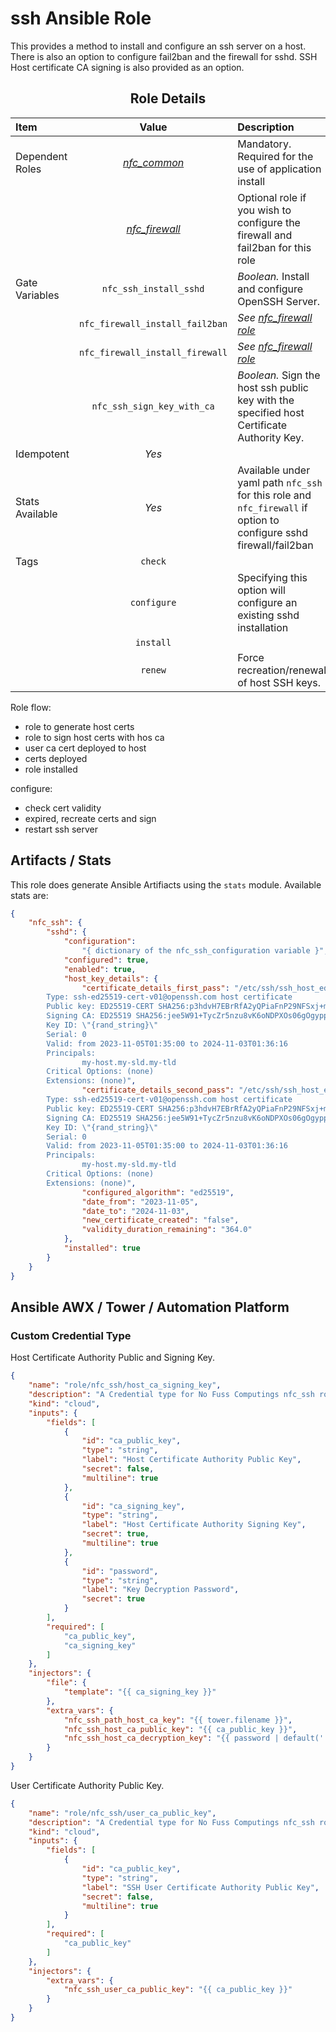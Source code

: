 # ssh Ansible Role


This provides a method to install and configure an ssh server on a host. There is also an option to configure fail2ban and the firewall for sshd. SSH Host certificate CA signing is also provided as an option.

<div align="center">

## Role Details

| Item| Value | Description |
|:---|:---:|:---|
| Dependent Roles | _[nfc_common](../common/index.md)_ | Mandatory. Required for the use of application install |
|  | _[nfc_firewall](../firewall/index.md)_ | Optional role if you wish to configure the firewall and fail2ban for this role |
| Gate Variables | `nfc_ssh_install_sshd` | _Boolean._ Install and configure OpenSSH Server. |
| | `nfc_firewall_install_fail2ban`  | _See [nfc_firewall role](../firewall/index.md)_|
| | `nfc_firewall_install_firewall`  | _See [nfc_firewall role](../firewall/index.md)_|
| | `nfc_ssh_sign_key_with_ca`  | _Boolean._ Sign the host ssh public key with the specified host Certificate Authority Key. |
| Idempotent | _Yes_ |  |
| Stats Available | _Yes_ | Available under yaml path `nfc_ssh` for this role and `nfc_firewall` if option to configure sshd firewall/fail2ban |
| Tags | `check` | |
|  | `configure` | Specifying this option will configure an existing sshd installation|
|  | `install` | |
|  | `renew` | Force recreation/renewal of host SSH keys. |

</div>


Role flow:

- role to generate host certs
- role to sign host certs with hos ca
- user ca cert deployed to host
- certs deployed
- role installed

configure:

- check cert validity
- expired, recreate certs and sign
- restart ssh server

## Artifacts / Stats

This role does generate Ansible Artifiacts using the `stats` module. Available stats are:

```json
{
    "nfc_ssh": {
        "sshd": {
            "configuration": 
                "{ dictionary of the nfc_ssh_configuration variable }",
            "configured": true,
            "enabled": true,
            "host_key_details": {
                "certificate_details_first_pass": "/etc/ssh/ssh_host_ed25519_key-cert.pub:
        Type: ssh-ed25519-cert-v01@openssh.com host certificate
        Public key: ED25519-CERT SHA256:p3hdvH7EBrRfA2yQPiaFnP29NFSxj+mtcjaTrjVNAs8
        Signing CA: ED25519 SHA256:jee5W91+TycZr5nzu8vK6oNDPXOs06gOgyppMGu+r3A (using ssh-ed25519)
        Key ID: \"{rand_string}\"
        Serial: 0
        Valid: from 2023-11-05T01:35:00 to 2024-11-03T01:36:16
        Principals: 
                my-host.my-sld.my-tld
        Critical Options: (none)
        Extensions: (none)",
                "certificate_details_second_pass": "/etc/ssh/ssh_host_ed25519_key-cert.pub:
        Type: ssh-ed25519-cert-v01@openssh.com host certificate
        Public key: ED25519-CERT SHA256:p3hdvH7EBrRfA2yQPiaFnP29NFSxj+mtcjaTrjVNAs8
        Signing CA: ED25519 SHA256:jee5W91+TycZr5nzu8vK6oNDPXOs06gOgyppMGu+r3A (using ssh-ed25519)
        Key ID: \"{rand_string}\"
        Serial: 0
        Valid: from 2023-11-05T01:35:00 to 2024-11-03T01:36:16
        Principals: 
                my-host.my-sld.my-tld
        Critical Options: (none)
        Extensions: (none)",
                "configured_algorithm": "ed25519",
                "date_from": "2023-11-05",
                "date_to": "2024-11-03",
                "new_certificate_created": "false",
                "validity_duration_remaining": "364.0"
            },
            "installed": true
        }
    }
}
```

## Ansible AWX / Tower / Automation Platform


### Custom Credential Type

Host Certificate Authority Public and Signing Key.

``` json
{
    "name": "role/nfc_ssh/host_ca_signing_key",
    "description": "A Credential type for No Fuss Computings nfc_ssh role",
    "kind": "cloud",
    "inputs": {
        "fields": [
            {
                "id": "ca_public_key",
                "type": "string",
                "label": "Host Certificate Authority Public Key",
                "secret": false,
                "multiline": true
            },
            {
                "id": "ca_signing_key",
                "type": "string",
                "label": "Host Certificate Authority Signing Key",
                "secret": true,
                "multiline": true
            },
            {
                "id": "password",
                "type": "string",
                "label": "Key Decryption Password",
                "secret": true
            }
        ],
        "required": [
            "ca_public_key",
            "ca_signing_key"
        ]
    },
    "injectors": {
        "file": {
            "template": "{{ ca_signing_key }}"
        },
        "extra_vars": {
            "nfc_ssh_path_host_ca_key": "{{ tower.filename }}",
            "nfc_ssh_host_ca_public_key": "{{ ca_public_key }}",
            "nfc_ssh_host_ca_decryption_key": "{{ password | default('') }}"
        }
    }
}
```

User Certificate Authority Public Key.

``` json
{
    "name": "role/nfc_ssh/user_ca_public_key",
    "description": "A Credential type for No Fuss Computings nfc_ssh role",
    "kind": "cloud",
    "inputs": {
        "fields": [
            {
                "id": "ca_public_key",
                "type": "string",
                "label": "SSH User Certificate Authority Public Key",
                "secret": false,
                "multiline": true
            }
        ],
        "required": [
            "ca_public_key"
        ]
    },
    "injectors": {
        "extra_vars": {
            "nfc_ssh_user_ca_public_key": "{{ ca_public_key }}"
        }
    }
}
```
